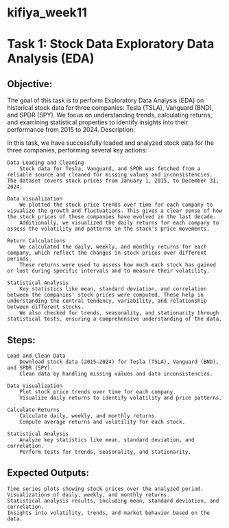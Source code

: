 # kifiya_week11

# Task 1: Stock Data Exploratory Data Analysis (EDA)

## Objective:
The goal of this task is to perform Exploratory Data Analysis (EDA) on historical stock data for three companies: Tesla (TSLA), Vanguard (BND), and SPDR (SPY). We focus on understanding trends, calculating returns, and examining statistical properties to identify insights into their performance from 2015 to 2024.
Description:

In this task, we have successfully loaded and analyzed stock data for the three companies, performing several key actions:

    Data Loading and Cleaning
        Stock data for Tesla, Vanguard, and SPDR was fetched from a reliable source and cleaned for missing values and inconsistencies. The dataset covers stock prices from January 1, 2015, to December 31, 2024.

    Data Visualization
        We plotted the stock price trends over time for each company to visualize the growth and fluctuations. This gives a clear sense of how the stock prices of these companies have evolved in the last decade.
        Additionally, we visualized the daily returns for each company to assess the volatility and patterns in the stock's price movements.

    Return Calculations
        We calculated the daily, weekly, and monthly returns for each company, which reflect the changes in stock prices over different periods.
        These returns were used to assess how much each stock has gained or lost during specific intervals and to measure their volatility.

    Statistical Analysis
        Key statistics like mean, standard deviation, and correlation between the companies' stock prices were computed. These help in understanding the central tendency, variability, and relationship between different stocks.
        We also checked for trends, seasonality, and stationarity through statistical tests, ensuring a comprehensive understanding of the data.

## Steps:

    Load and Clean Data
        Download stock data (2015–2024) for Tesla (TSLA), Vanguard (BND), and SPDR (SPY).
        Clean data by handling missing values and data inconsistencies.

    Data Visualization
        Plot stock price trends over time for each company.
        Visualize daily returns to identify volatility and price patterns.

    Calculate Returns
        Calculate daily, weekly, and monthly returns.
        Compute average returns and volatility for each stock.

    Statistical Analysis
        Analyze key statistics like mean, standard deviation, and correlation.
        Perform tests for trends, seasonality, and stationarity.

## Expected Outputs:

    Time series plots showing stock prices over the analyzed period.
    Visualizations of daily, weekly, and monthly returns.
    Statistical analysis results, including mean, standard deviation, and correlation.
    Insights into volatility, trends, and market behavior based on the data.
